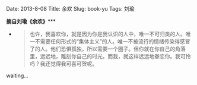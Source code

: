 Date: 2013-8-08
Title: 余欢
Slug: book-yu
Tags:  刘瑜

****************************摘自刘瑜《余欢》*******************************


*  >也许，我喜欢你，就是因为你是我认识的人中，唯一不可归类的人。唯一不需要任何形式的“集体主义”的人。唯一不被流行的情绪传染得感冒了的人。他们恐惧孤独，所以需要一个圈子。但你就在你自己的角落里，远远地，雕刻你自己的时光。而我，就这样远远地眷恋你。我可怜吗？我还觉得我可喜可贺呢。

waiting...